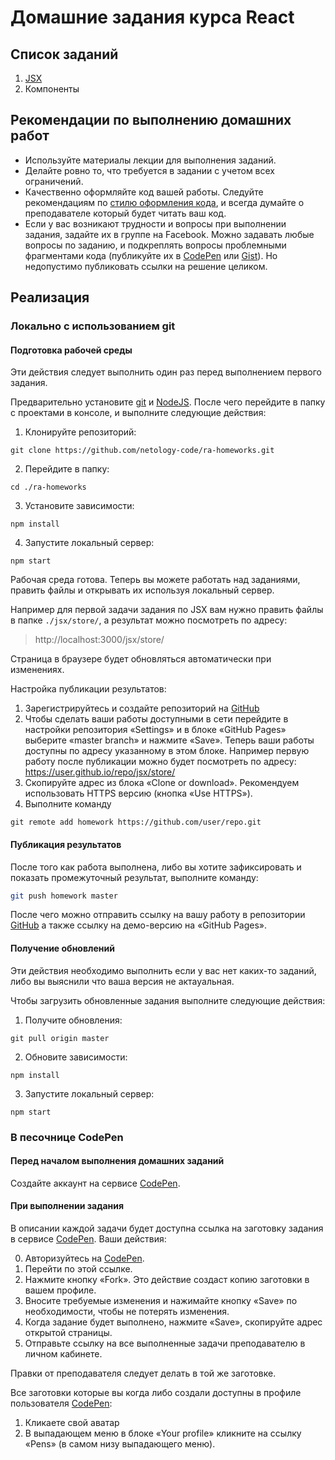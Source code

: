 Домашние задания курса React
===

## Список заданий

1. [JSX](./jsx/)
2. Компоненты

## Рекомендации по выполнению домашних работ

- Используйте материалы лекции для выполнения заданий.
- Делайте ровно то, что требуется в задании с учетом всех ограничений.
- Качественно оформляйте код вашей работы. Следуйте рекомендациям по [стилю оформления кода](https://netology-university.bitbucket.io/codestyle/), и всегда думайте о преподавателе который будет читать ваш код.
- Если у вас возникают трудности и вопросы при выполнении задания, задайте их в группе на Facebook. Можно задавать любые вопросы по заданию, и подкреплять вопросы проблемными фрагментами кода (публикуйте их в [CodePen] или [Gist]). Но недопустимо публиковать ссылки на решение целиком.

## Реализация

### Локально с использованием git

#### Подготовка рабочей среды

Эти действия следует выполнить один раз перед выполнением первого задания.

Предварительно установите [git] и [NodeJS]. После чего перейдите в папку с проектами в консоле, и выполните следующие действия:

1. Клонируйте репозиторий:
  ```
  git clone https://github.com/netology-code/ra-homeworks.git
  ```
2. Перейдите в папку:
  ```
  cd ./ra-homeworks
  ```
3. Установите зависимости:
  ```
  npm install
  ```
4. Запустите локальный сервер:
  ```
  npm start
  ```

Рабочая среда готова. Теперь вы можете работать над заданиями, править файлы и открывать их используя локальный сервер.

Например для первой задачи задания по JSX вам нужно править файлы в папке `./jsx/store/`, а результат можно посмотреть по адресу:

> http://localhost:3000/jsx/store/

Страница в браузере будет обновляться автоматически при изменениях.

Настройка публикации результатов:

1. Зарегистрируйтесь и создайте репозиторий на [GitHub]
2. Чтобы сделать ваши работы доступными в сети перейдите в настройки репозитория «Settings» и в блоке «GitHub Pages» выберите «master branch» и нажмите «Save». Теперь ваши работы доступны по адресу указанному в этом блоке. Например первую работу после публикации можно будет посмотреть по адресу:
  https://user.github.io/repo/jsx/store/
3. Скопируйте адрес из блока «Clone or download». Рекомендуем использовать HTTPS версию (кнопка «Use HTTPS»).
4. Выполните команду
  ```
  git remote add homework https://github.com/user/repo.git
  ```

#### Публикация результатов

После того как работа выполнена, либо вы хотите зафиксировать и показать промежуточный результат, выполните команду:
```bash
git push homework master
```

После чего можно отправить ссылку на вашу работу в репозитории [GitHub] а также ссылку на демо-версию на «GitHub Pages».

#### Получение обновлений

Эти действия необходимо выполнить если у вас нет каких-то заданий, либо вы выяснили что ваша версия не актауальная.

Чтобы загрузить обновленные задания выполните следующие действия:

1. Получите обновления:
  ```
  git pull origin master
  ```
2. Обновите зависимости:
  ```
  npm install
  ```
3. Запустите локальный сервер:
  ```
  npm start
  ```

### В песочнице CodePen

#### Перед началом выполнения домашних заданий

Создайте аккаунт на сервисе [CodePen].

#### При выполнении задания

В описании каждой задачи будет доступна ссылка на заготовку задания в сервисе [CodePen]. Ваши действия:

0. Авторизуйтесь на [CodePen].
1. Перейти по этой ссылке.
2. Нажмите кнопку «Fork». Это действие создаст копию заготовки в вашем профиле.
3. Вносите требуемые изменения и нажимайте кнопку «Save» по необходимости, чтобы не потерять изменения.
4. Когда задание будет выполнено, нажмите «Save», скопируйте адрес открытой страницы.
5. Отправьте ссылку на все выполненные задачи преподавателю в личном кабинете.

Правки от преподавателя следует делать в той же заготовке.

Все заготовки которые вы когда либо создали доступны в профиле пользователя [CodePen]:
1. Кликаете свой аватар
2. В выпадающем меню в блоке «Your profile» кликните на ссылку «Pens» (в самом низу выпадающего меню).


[git]: https://git-scm.com/
[NodeJS]: https://nodejs.org/
[GitHub]: https://github.com/
[CodePen]: https://codepen.io/
[Gist]: https://gist.github.com

